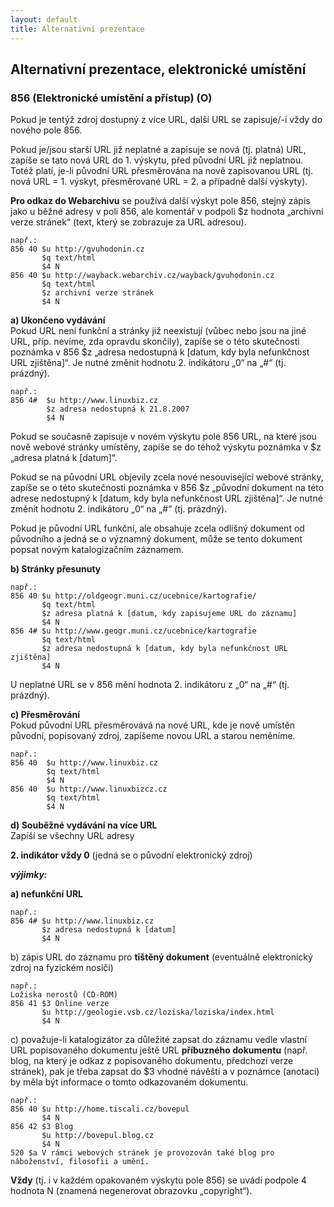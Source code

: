 ```yaml
---
layout: default
title: Alternativní prezentace
---
```


## Alternativní prezentace, elektronické umístění

### 856 (Elektronické umístění a přístup) (O)
Pokud je tentýž zdroj dostupný z více URL, další URL se zapisuje/-í vždy do nového pole 856.

Pokud je/jsou starší URL již neplatné a zapisuje se nová (tj. platná) URL, zapíše se tato nová URL do 1. výskytu, před původní URL již neplatnou. Totéž platí, je-li původní URL přesměrována na nově zapisovanou URL (tj. nová URL = 1. výskyt, přesměrované URL = 2. a případně další výskyty).

**Pro odkaz do Webarchivu** se používá další výskyt pole 856, stejný zápis jako u běžné adresy v poli 856, ale komentář v podpoli $z hodnota „archivní verze stránek“ (text, který se zobrazuje za URL adresou).

```
např.:
856 40 $u http://gvuhodonin.cz
       $q text/html
       $4 N
856 40 $u http://wayback.webarchiv.cz/wayback/gvuhodonin.cz
       $q text/html
       $z archivní verze stránek
       $4 N
```

**a) Ukončeno vydávání**  
Pokud URL není funkční a stránky již neexistují (vůbec nebo jsou na jiné URL, příp. nevíme, zda opravdu skončily), zapíše se o této skutečnosti poznámka v 856 $z „adresa nedostupná k [datum, kdy byla nefunkčnost URL zjištěna]“. Je nutné změnit hodnotu 2. indikátoru „0“ na „#“ (tj. prázdný).

```
např.:
856 4#	$u http://www.linuxbiz.cz
        $z adresa nedostupná k 21.8.2007
        $4 N
```

Pokud se současně zapisuje v novém výskytu pole 856 URL, na které jsou nově webové stránky umístěny, zapíše se do téhož výskytu poznámka v $z „adresa platná k [datum]“.

Pokud se na původní URL objevily zcela nové nesouvisející webové stránky, zapíše se o této skutečnosti poznámka v 856 $z „původní dokument na této adrese nedostupný k [datum, kdy byla nefunkčnost URL zjištěna]“. Je nutné změnit hodnotu 2. indikátoru „0“ na „#“ (tj. prázdný).


Pokud je původní URL funkční, ale obsahuje zcela odlišný dokument od původního a jedná se o významný dokument, může se tento dokument popsat novým katalogizačním záznamem.

**b) Stránky přesunuty**

```
např.:
856 40 $u http://oldgeogr.muni.cz/ucebnice/kartografie/
       $q text/html
       $z adresa platná k [datum, kdy zapisujeme URL do záznamu]
       $4 N
856 4# $u http://www.geogr.muni.cz/ucebnice/kartografie
       $q text/html
       $z adresa nedostupná k [datum, kdy byla nefunkčnost URL zjištěna]
       $4 N
```


U neplatné URL se v 856 mění hodnota 2. indikátoru z „0“ na „#“ (tj. prázdný).

**c) Přesměrování**  
Pokud původní URL přesměrovává na nové URL, kde je nově umístěn původní, popisovaný zdroj, zapíšeme novou URL a starou neměníme.


```
např.:
856 40	$u http://www.linuxbiz.cz
        $q text/html
        $4 N
856 40	$u http://www.linuxbizcz.cz
        $q text/html
        $4 N
```


**d) Souběžné vydávání na více URL**  
Zapíší se všechny URL adresy

**2. indikátor vždy 0** (jedná se o původní elektronický zdroj)

***výjimky:***

**a) nefunkční URL**

```
např.:
856 4# $u http://www.linuxbiz.cz
       $z adresa nedostupná k [datum]
       $4 N
```


b) zápis URL do záznamu pro **tištěný dokument** (eventuálně elektronický zdroj na fyzickém nosiči)

```
např.:
Ložiska nerostů (CD-ROM)
856 41 $3 Online verze
       $u http://geologie.vsb.cz/loziska/loziska/index.html
       $4 N
```


c) považuje-li katalogizátor za důležité zapsat do záznamu vedle vlastní URL popisovaného dokumentu ještě URL **příbuzného dokumentu** (např. blog, na který je odkaz z popisovaného dokumentu, předchozí verze stránek), pak je třeba zapsat do $3 vhodné návěští a v poznámce (anotaci) by měla být informace o tomto odkazovaném dokumentu.


```
např.:
856 40 $u http://home.tiscali.cz/bovepul
       $4 N
856 42 $3 Blog
       $u http://bovepul.blog.cz
       $4 N
520 $a V rámci webových stránek je provozován také blog pro náboženství, filosofii a umění.
```


**Vždy** (tj. i v každém opakovaném výskytu pole 856) se uvádí podpole 4 hodnota N (znamená negenerovat obrazovku „copyright“).
